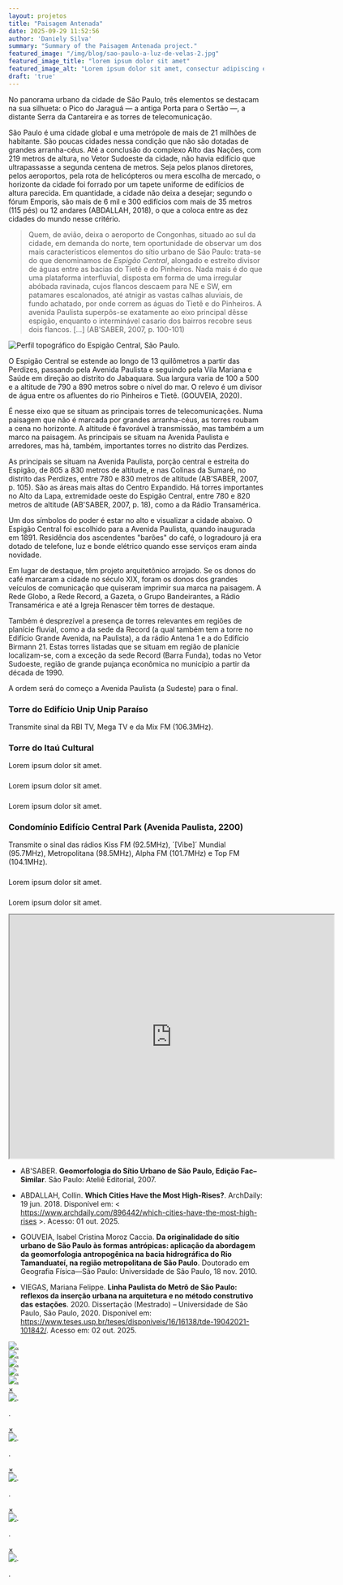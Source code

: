 ```yaml
---
layout: projetos
title: "Paisagem Antenada"
date: 2025-09-29 11:52:56
author: 'Daniely Silva'
summary: "Summary of the Paisagem Antenada project."
featured_image: "/img/blog/sao-paulo-a-luz-de-velas-2.jpg"
featured_image_title: "lorem ipsum dolor sit amet"
featured_image_alt: "Lorem ipsum dolor sit amet, consectur adipiscing elit."
draft: 'true'
---
```


No panorama urbano da cidade de São Paulo, três elementos se destacam na sua silhueta: o Pico do Jaraguá — a antiga Porta para o Sertão —, a distante Serra da Cantareira e as torres de telecomunicação.

São Paulo é uma cidade global e uma metrópole de mais de 21 milhões de habitante. São poucas cidades nessa condição que não são dotadas de grandes arranha-céus. Até a conclusão do complexo Alto das Nações, com 219 metros de altura, no Vetor Sudoeste da cidade, não havia edifício que ultrapassasse a segunda centena de metros. Seja pelos planos diretores, pelos aeroportos, pela rota de helicópteros ou mera escolha de mercado, o horizonte da cidade foi forrado por um tapete uniforme de edifícios de altura parecida. Em quantidade, a cidade não deixa a desejar; segundo o fórum Emporis, são mais de 6 mil e 300 edifícios com mais de 35 metros (115 pés) ou 12 andares (ABDALLAH, 2018), o que a coloca entre as dez cidades do mundo nesse critério.

> Quem, de avião, deixa o aeroporto de Congonhas, situado ao sul da cidade, em demanda do norte, tem oportunidade de observar um dos mais característicos elementos do sítio urbano de São Paulo: trata-se do que denominamos de *Espigão Central*, alongado e estreito divisor de águas entre as bacias do Tietê e do Pinheiros. Nada mais é do que uma plataforma interfluvial, disposta em forma de uma irregular abóbada ravinada, cujos flancos descaem para NE e SW, em patamares escalonados, até atnigir as vastas calhas aluviais, de fundo achatado, por onde correm as águas do Tietê e do Pinheiros. A avenida Paulista superpôs-se exatamente ao eixo principal dêsse espigão, enquanto o interminável casario dos bairros recobre seus dois flancos. [...] (AB'SABER, 2007, p. 100-101)

![Perfil topográfico do Espigão Central, São Paulo.](/img/projects/paisagem-antenada/paisagem-antenada-perfil-espigao.jpg)

O Espigão Central se estende ao longo de 13 quilômetros a partir das Perdizes, passando pela Avenida Paulista e seguindo pela Vila Mariana e Saúde em direção ao distrito do Jabaquara. Sua largura varia de 100 a 500 e a altitude de 790 a 890 metros sobre o nível do mar. O relevo é um divisor de água entre os afluentes do rio Pinheiros e Tietê. (GOUVEIA, 2020). 

É nesse eixo que se situam as principais torres de telecomunicações. Numa paisagem que não é marcada por grandes arranha-céus, as torres roubam a cena no horizonte.  A altitude é favorável à transmissão, mas também a um marco na paisagem. As principais se situam na Avenida Paulista e arredores, mas há, também, importantes torres no distrito das Perdizes.

As principais se situam na Avenida Paulista, porção central e estreita do Espigão, de 805 a 830 metros de altitude, e nas Colinas da Sumaré, no distrito das Perdizes, entre 780 e 830 metros de altitude (AB'SABER, 2007, p. 105). São as áreas mais altas do Centro Expandido. Há torres importantes no Alto da Lapa, extremidade oeste do Espigão Central, entre 780 e 820 metros de altitude (AB'SABER, 2007, p. 18), como a da Rádio Transamérica.

Um dos símbolos do poder é estar no alto e visualizar a cidade abaixo. O Espigão Central foi escolhido para a Avenida Paulista, quando inaugurada em 1891. Residência dos ascendentes "barões" do café, o logradouro já era dotado de telefone, luz e bonde elétrico quando esse serviços eram ainda novidade.

Em lugar de destaque, têm projeto arquitetônico arrojado. Se os donos do café marcaram a cidade no século XIX, foram os donos dos grandes veículos de comunicação que quiseram imprimir sua marca na paisagem. A Rede Globo, a Rede Record, a Gazeta, o Grupo Bandeirantes, a Rádio Transamérica e até a Igreja Renascer têm torres de destaque.

Também é desprezível a presença de torres relevantes em regiões de planície fluvial, como a da sede da Record (a qual também tem a torre no Edifício Grande Avenida, na Paulista), a da rádio Antena 1 e a do Edifício Birmann 21. Estas torres listadas que se situam em região de planície localizam-se, com a exceção da sede Record (Barra Funda), todas no Vetor Sudoeste, região de grande pujança econômica no município a partir da década de 1990.

A ordem será do começo a Avenida Paulista (a Sudeste) para o final.

### Torre do Edifício Unip Unip Paraíso
Transmite sinal da RBI TV, Mega TV e da Mix FM (106.3MHz).
![]()

### Torre do Itaú Cultural
Lorem ipsum dolor sit amet.
![]()

###
Lorem ipsum dolor sit amet.
![]()

###
Lorem ipsum dolor sit amet.
![]()

### Condomínio Edifício Central Park (Avenida Paulista, 2200)
Transmite o sinal das rádios Kiss FM (92.5MHz), ´[Vibe]´ Mundial (95.7MHz), Metropolitana (98.5MHz), Alpha FM (101.7MHz) e  Top FM (104.1MHz).
![]()

###
Lorem ipsum dolor sit amet.
![]()

###
Lorem ipsum dolor sit amet.
![]()


<iframe src="https://www.google.com/maps/d/u/1/embed?mid=1tBl_arBJ8UgDu7MlBAD7FkeExT1vBhQ&ehbc=2E312F" width="640" height="480"></iframe>

* AB'SABER. **Geomorfologia do Sítio Urbano de São Paulo, Edição Fac–Similar**. São Paulo: Ateliê Editorial, 2007.

* ABDALLAH, Collin. **Which Cities Have the Most High-Rises?**. ArchDaily: 19 jun. 2018. Disponível em: < https://www.archdaily.com/896442/which-cities-have-the-most-high-rises >. Acesso: 01 out. 2025.

* GOUVEIA, Isabel Cristina Moroz Caccia. **Da originalidade do sítio urbano de São Paulo às formas antrópicas: aplicação da abordagem da geomorfologia antropogênica na bacia hidrográfica do Rio Tamanduateí, na região metropolitana de São Paulo**. Doutorado em Geografia Física—São Paulo: Universidade de São Paulo, 18 nov. 2010.

* VIEGAS, Mariana Felippe. **Linha Paulista do Metrô de São Paulo: reflexos da inserção urbana na arquitetura e no método construtivo das estações**. 2020. Dissertação (Mestrado) – Universidade de São Paulo, São Paulo, 2020. Disponível em: https://www.teses.usp.br/teses/disponiveis/16/16138/tde-19042021-101842/. Acesso em: 02 out. 2025.


<section class="galeria">
  <div class="item"><a href="#imagem1"><img src="/img/projects/prato-do-dia/esquina3.jpg" alt="." title="." /></a></div>
  <div class="item"><a href="#imagem2"><img src="/img/projects/prato-do-dia/esquina4.jpg" alt="." title="." /></a></div>
  <div class="item"><a href="#imagem3"><img src="/img/projects/prato-do-dia/esquina5.jpg" alt="." title="." /></a></div>
  <div class="item"><a href="#imagem4"><img src="/img/projects/prato-do-dia/esquina6.jpg" alt="." title="." /></a></div>
<div class="item"><a href="#imagem5"><img src="/img/projects/prato-do-dia/esquina-feira8.jpg" alt="." title="." /></a></div>
</section>



<div class="lightboxes">

<div class="lightbox" id="imagem1"><a href="#" class="fechar">&times;</a><div class="conteudo"><img src="/img/projects/prato-do-dia/esquina3.jpg" alt="." title="." /><p>.</p></div></div>
<div class="lightbox" id="imagem2"><a href="#" class="fechar">&times;</a><div class="conteudo"><img src="/img/projects/prato-do-dia/esquina4.jpg" alt="." title="." /><p>.</p></div></div>
<div class="lightbox" id="imagem3"><a href="#" class="fechar">&times;</a><div class="conteudo"><img src="/img/projects/prato-do-dia/esquina5.jpg" alt="." title="." /><p>.</p></div></div>    
<div class="lightbox" id="imagem4"><a href="#" class="fechar">&times;</a><div class="conteudo"><img src="/img/projects/prato-do-dia/esquina6.jpg" alt="." title="." /><p>.</p></div></div>
<div class="lightbox" id="imagem5"><a href="#" class="fechar">&times;</a><div class="conteudo"><img src="/img/projects/prato-do-dia/esquina-feira8.jpg" alt="." title="." /><p>.</p></div></div>
</div>
